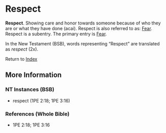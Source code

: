 # Respect
**Respect**. 
Showing care and honor towards someone because of who they are or what they have done (acai). 
Respect is also referred to as: 
[Fear](Fear.md). 
Respect is a subentry. The primary entry is 
[Fear](Fear.md). 




In the New Testament (BSB), words representing “Respect” are translated as 
*respect* (2x). 


Return to [Index](00-Index.md)

## More Information

### NT Instances (BSB)

* respect (1PE 2:18; 1PE 3:16)



### References (Whole Bible)

* 1PE 2:18; 1PE 3:16



